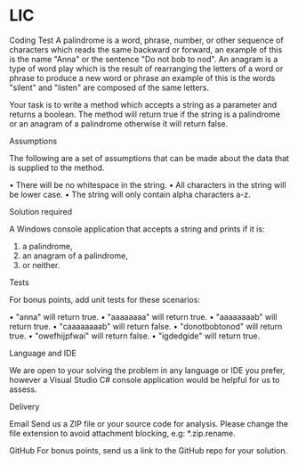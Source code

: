 # LIC

Coding Test
A palindrome is a word, phrase, number, or other sequence of characters which reads the same backward or forward, an example of this is the name "Anna" or the sentence "Do not bob to nod". An anagram is a type of word play which is the result of rearranging the letters of a word or phrase to produce a new word or phrase an example of this is the words "silent" and "listen" are composed of the same letters.

Your task is to write a method which accepts a string as a parameter and returns a boolean. The method will return true if the string is a palindrome or an anagram of a palindrome otherwise it will return false.

Assumptions

The following are a set of assumptions that can be made about the data that is supplied to the method.

•	There will be no whitespace in the string.
•	All characters in the string will be lower case.
•	The string will only contain alpha characters a-z.

Solution required

A Windows console application that accepts a string and prints if it is:
1.	a palindrome,
2.	an anagram of a palindrome,
3.	or neither.

Tests

For bonus points, add unit tests for these scenarios:

•	"anna" will return true.
•	"aaaaaaaa" will return true.
•	"aaaaaaaab" will return true.
•	"caaaaaaaab" will return false.
•	"donotbobtonod" will return true.
•	"owefhijpfwai" will return false.
•	"igdedgide" will return true.

Language and IDE

We are open to your solving the problem in any language or IDE you prefer, however a Visual Studio C# console application would be helpful for us to assess.
 
Delivery

Email
Send us a ZIP file or your source code for analysis. Please change the file extension to avoid attachment blocking, e.g: *.zip.rename.

GitHub
For bonus points, send us a link to the GitHub repo for your solution.

